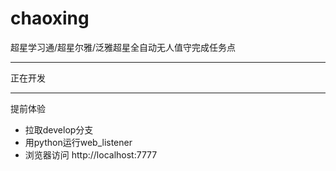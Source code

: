 # chaoxing
超星学习通/超星尔雅/泛雅超星全自动无人值守完成任务点

------

正在开发

------

提前体验
- 拉取develop分支 
- 用python运行web_listener
- 浏览器访问 http://localhost:7777
